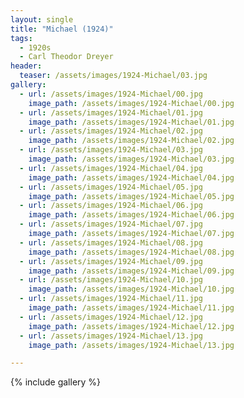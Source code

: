 ```yaml
---
layout: single
title: "Michael (1924)"
tags:
  - 1920s 
  - Carl Theodor Dreyer
header:
  teaser: /assets/images/1924-Michael/03.jpg
gallery:
  - url: /assets/images/1924-Michael/00.jpg
    image_path: /assets/images/1924-Michael/00.jpg  
  - url: /assets/images/1924-Michael/01.jpg
    image_path: /assets/images/1924-Michael/01.jpg
  - url: /assets/images/1924-Michael/02.jpg
    image_path: /assets/images/1924-Michael/02.jpg
  - url: /assets/images/1924-Michael/03.jpg
    image_path: /assets/images/1924-Michael/03.jpg
  - url: /assets/images/1924-Michael/04.jpg
    image_path: /assets/images/1924-Michael/04.jpg
  - url: /assets/images/1924-Michael/05.jpg
    image_path: /assets/images/1924-Michael/05.jpg
  - url: /assets/images/1924-Michael/06.jpg
    image_path: /assets/images/1924-Michael/06.jpg
  - url: /assets/images/1924-Michael/07.jpg
    image_path: /assets/images/1924-Michael/07.jpg
  - url: /assets/images/1924-Michael/08.jpg
    image_path: /assets/images/1924-Michael/08.jpg
  - url: /assets/images/1924-Michael/09.jpg
    image_path: /assets/images/1924-Michael/09.jpg
  - url: /assets/images/1924-Michael/10.jpg
    image_path: /assets/images/1924-Michael/10.jpg
  - url: /assets/images/1924-Michael/11.jpg
    image_path: /assets/images/1924-Michael/11.jpg
  - url: /assets/images/1924-Michael/12.jpg
    image_path: /assets/images/1924-Michael/12.jpg
  - url: /assets/images/1924-Michael/13.jpg
    image_path: /assets/images/1924-Michael/13.jpg

---
```

{% include gallery %}
